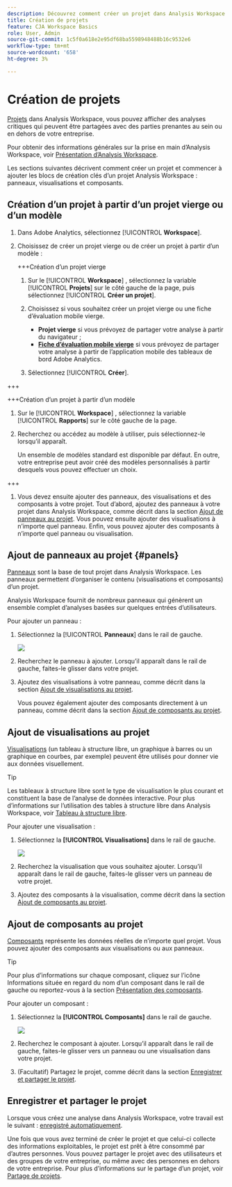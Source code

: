 ```yaml
---
description: Découvrez comment créer un projet dans Analysis Workspace
title: Création de projets
feature: CJA Workspace Basics
role: User, Admin
source-git-commit: 1c5f0a618e2e95df68ba5598948488b16c9532e6
workflow-type: tm+mt
source-wordcount: '658'
ht-degree: 3%

---
```


# Création de projets

[Projets](/help/analysis-workspace/build-workspace-project/freeform-overview.md) dans Analysis Workspace, vous pouvez afficher des analyses critiques qui peuvent être partagées avec des parties prenantes au sein ou en dehors de votre entreprise.

Pour obtenir des informations générales sur la prise en main d’Analysis Workspace, voir [Présentation d’Analysis Workspace](/help/analysis-workspace/home.md).

Les sections suivantes décrivent comment créer un projet et commencer à ajouter les blocs de création clés d’un projet Analysis Workspace : panneaux, visualisations et composants.

## Création d’un projet à partir d’un projet vierge ou d’un modèle

1. Dans Adobe Analytics, sélectionnez [!UICONTROL **Workspace**].

1. Choisissez de créer un projet vierge ou de créer un projet à partir d’un modèle :

   +++Création d’un projet vierge

   1. Sur le [!UICONTROL **Workspace**] , sélectionnez la variable [!UICONTROL **Projets**] sur le côté gauche de la page, puis sélectionnez [!UICONTROL **Créer un projet**].

   1. Choisissez si vous souhaitez créer un projet vierge ou une fiche d’évaluation mobile vierge.

      * **Projet vierge** si vous prévoyez de partager votre analyse à partir du navigateur ;
      * [**Fiche d’évaluation mobile vierge**](/help/mobile-app/curator.md) si vous prévoyez de partager votre analyse à partir de l’application mobile des tableaux de bord Adobe Analytics.
   1. Sélectionnez [!UICONTROL **Créer**].

+++

   +++Création d’un projet à partir d’un modèle

   1. Sur le [!UICONTROL **Workspace**] , sélectionnez la variable [!UICONTROL **Rapports**] sur le côté gauche de la page.

   1. Recherchez ou accédez au modèle à utiliser, puis sélectionnez-le lorsqu’il apparaît.

      Un ensemble de modèles standard est disponible par défaut. En outre, votre entreprise peut avoir créé des modèles personnalisés à partir desquels vous pouvez effectuer un choix.

      <!-- (I don't know if you can create a project from a template in CJA... Might need to delete this section. Also update table in "Projects overview") For more information, see [Get started with Reports & Analytics](/help/analyze/reports-analytics/getting-started.md). -->
+++

1. Vous devez ensuite ajouter des panneaux, des visualisations et des composants à votre projet. Tout d’abord, ajoutez des panneaux à votre projet dans Analysis Workspace, comme décrit dans la section [Ajout de panneaux au projet](#add-panels-to-the-project). Vous pouvez ensuite ajouter des visualisations à n’importe quel panneau. Enfin, vous pouvez ajouter des composants à n’importe quel panneau ou visualisation.

## Ajout de panneaux au projet {#panels}

[Panneaux](/help/analysis-workspace/c-panels/panels.md) sont la base de tout projet dans Analysis Workspace. Les panneaux permettent d’organiser le contenu (visualisations et composants) d’un projet.

Analysis Workspace fournit de nombreux panneaux qui génèrent un ensemble complet d’analyses basées sur quelques entrées d’utilisateurs.

Pour ajouter un panneau :

1. Sélectionnez la [!UICONTROL **Panneaux**] dans le rail de gauche.

   ![](assets/build-panels.png)

1. Recherchez le panneau à ajouter. Lorsqu’il apparaît dans le rail de gauche, faites-le glisser dans votre projet.

1. Ajoutez des visualisations à votre panneau, comme décrit dans la section [Ajout de visualisations au projet](#add-visualizations-to-the-project).

   Vous pouvez également ajouter des composants directement à un panneau, comme décrit dans la section [Ajout de composants au projet](#add-components-to-the-project).

## Ajout de visualisations au projet

[Visualisations](/help/analysis-workspace/visualizations/freeform-analysis-visualizations.md) (un tableau à structure libre, un graphique à barres ou un graphique en courbes, par exemple) peuvent être utilisés pour donner vie aux données visuellement.

>[!TIP]
>
>Les tableaux à structure libre sont le type de visualisation le plus courant et constituent la base de l’analyse de données interactive. Pour plus d’informations sur l’utilisation des tables à structure libre dans Analysis Workspace, voir [Tableau à structure libre](/help/analysis-workspace/visualizations/freeform-table/freeform-table.md).

Pour ajouter une visualisation :

1. Sélectionnez la **[!UICONTROL Visualisations]** dans le rail de gauche.

   ![](assets/build-visualizations.png)

1. Recherchez la visualisation que vous souhaitez ajouter. Lorsqu’il apparaît dans le rail de gauche, faites-le glisser vers un panneau de votre projet.

1. Ajoutez des composants à la visualisation, comme décrit dans la section [Ajout de composants au projet](#add-components-to-the-project).

## Ajout de composants au projet

[Composants](/help/components/overview.md) représente les données réelles de n’importe quel projet. Vous pouvez ajouter des composants aux visualisations ou aux panneaux.

>[!TIP]
>
>Pour plus d’informations sur chaque composant, cliquez sur l’icône Informations située en regard du nom d’un composant dans le rail de gauche ou reportez-vous à la section [Présentation des composants](/help/components/overview.md).

Pour ajouter un composant :

1. Sélectionnez la **[!UICONTROL Composants]** dans le rail de gauche.

   ![](assets/build-components.png)

1. Recherchez le composant à ajouter. Lorsqu’il apparaît dans le rail de gauche, faites-le glisser vers un panneau ou une visualisation dans votre projet.

1. (Facultatif) Partagez le projet, comme décrit dans la section [Enregistrer et partager le projet](#save-and-share-the-project).

## Enregistrer et partager le projet

Lorsque vous créez une analyse dans Analysis Workspace, votre travail est le suivant : [enregistré automatiquement](/help/analysis-workspace/build-workspace-project/save-projects.md).

Une fois que vous avez terminé de créer le projet et que celui-ci collecte des informations exploitables, le projet est prêt à être consommé par d’autres personnes. Vous pouvez partager le projet avec des utilisateurs et des groupes de votre entreprise, ou même avec des personnes en dehors de votre entreprise. Pour plus d’informations sur le partage d’un projet, voir [Partage de projets](/help/analysis-workspace/curate-share/share-projects.md).

